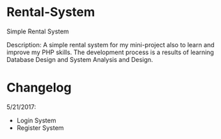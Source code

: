 # Rental-System
Simple Rental System

Description:
A simple rental system for my mini-project also to learn and improve my PHP skills.
The development process is a results of learning Database Design and System Analysis and Design.

# Changelog
5/21/2017: 
- Login System
- Register System

